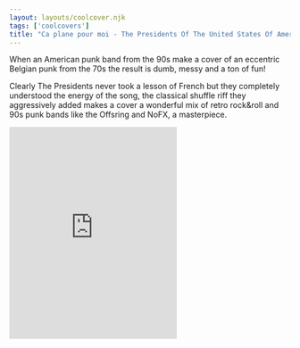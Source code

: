 ```yaml
---
layout: layouts/coolcover.njk
tags: ['coolcovers']
title: "Ca plane pour moi - The Presidents Of The United States Of America vs. Plastic Bertrand"
---
```


When an American punk band from the 90s make a cover of an eccentric Belgian punk from the 70s the result is dumb, messy and a ton of fun!

Clearly The Presidents never took a lesson of French but they completely understood the energy of the song, the classical shuffle riff they aggressively added makes a cover a wonderful mix of retro rock&roll and 90s punk bands like the Offsring and NoFX, a masterpiece.

<div id="spotify-track-2qUcyIoQ74y4epSmYk77Az">
    <iframe title="Ca plane pour moi"
            src="https://open.spotify.com/embed/track/2qUcyIoQ74y4epSmYk77Az"
            width="300"
            height="380"
            frameborder="0"
            allowtransparency="true"
            allow="encrypted-media">
    </iframe>
</div>

